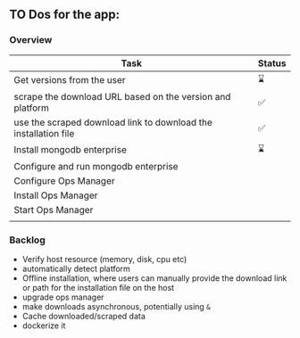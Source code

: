## TO Dos for the app:

### Overview

| Task                                                            | Status |
| --------------------------------------------------------------- | ------ |
| Get versions from the user                                      | ⌛     |
| scrape the download URL based on the version and platform       | ✅     |
| use the scraped download link to download the installation file | ✅     |
| Install mongodb enterprise                                      | ⌛     |
| Configure and run mongodb enterprise                            |        |
| Configure Ops Manager                                           |        |
| Install Ops Manager                                             |        |
| Start Ops Manager                                               |        |
|                                                                 |        |

### Backlog

- Verify host resource (memory, disk, cpu etc)
- automatically detect platform
- Offline installation, where users can manually provide the download link or path for the installation file on the host
- upgrade ops manager
- make downloads asynchronous, potentially using `&`
- Cache downloaded/scraped data
- dockerize it
